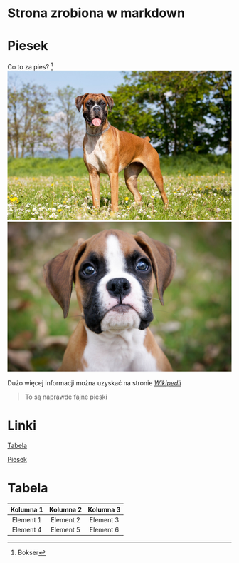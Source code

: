 # Strona zrobiona w markdown

# Piesek
Co to za pies? [^1]
![1.jpg](1.jpg)
![2.jpg](2.jpg)


Dużo więcej informacji można uzyskać na stronie *[Wikipedii](https://pl.wikipedia.org/wiki/Bokser_(rasa_psa))*

>To są naprawde fajne pieski

# Linki
[Tabela](#Tabela)

[Piesek](#Piesek)


# Tabela

|Kolumna 1|Kolumna 2|Kolumna 3|
|:---:|:---:|:---:|
|Element 1|Element 2|Element 3|
|Element 4|Element 5|Element 6|


[^1]:Bokser
